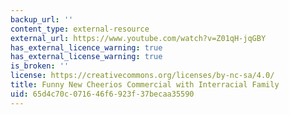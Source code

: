 ```yaml
---
backup_url: ''
content_type: external-resource
external_url: https://www.youtube.com/watch?v=Z01qH-jqGBY
has_external_licence_warning: true
has_external_license_warning: true
is_broken: ''
license: https://creativecommons.org/licenses/by-nc-sa/4.0/
title: Funny New Cheerios Commercial with Interracial Family
uid: 65d4c70c-0716-46f6-923f-37becaa35590
---
```

